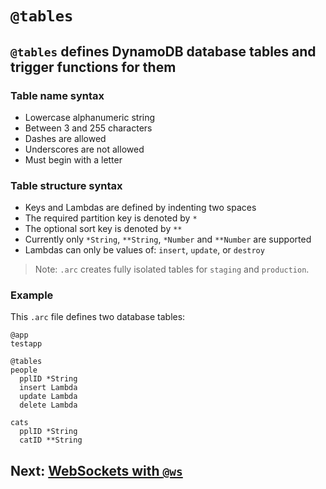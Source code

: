 # `@tables`

## `@tables` defines DynamoDB database tables and trigger functions for them

### Table name syntax
- Lowercase alphanumeric string
- Between 3 and 255 characters
- Dashes are allowed
- Underscores are not allowed
- Must begin with a letter

### Table structure syntax
- Keys and Lambdas are defined by indenting two spaces
- The required partition key is denoted by `*`
- The optional sort key is denoted by `**`
- Currently only `*String`, `**String`, `*Number` and `**Number` are supported
- Lambdas can only be values of: `insert`, `update`, or `destroy`

> Note: `.arc` creates fully isolated tables for `staging` and `production`.

### Example

This `.arc` file defines two database tables:

```arc
@app
testapp

@tables
people
  pplID *String
  insert Lambda
  update Lambda
  delete Lambda

cats
  pplID *String
  catID **String
```


## Next: [WebSockets with `@ws`](/reference/ws)


